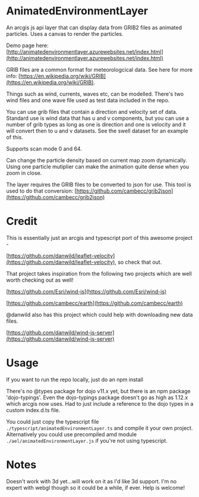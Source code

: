 # AnimatedEnvironmentLayer

An arcgis js api layer that can display data from GRIB2 files as animated particles.
Uses a canvas to render the particles.

Demo page here: [http://animatedenvironmentlayer.azurewebsites.net/index.html](http://animatedenvironmentlayer.azurewebsites.net/index.html)

GRIB files are a common format for meteorologcical data. See here for more info: [https://en.wikipedia.org/wiki/GRIB](https://en.wikipedia.org/wiki/GRIB). 

Things such as wind, currents, waves etc, can be modelled. There's two wind files and one wave file used as test data included in the repo.

You can use grib files that contain a direction and velocity set of data. Standard use is wind data that has u and v components, but you can use a number of grib types as long as one is direction and one is velocity and it will convert then to u and v datasets. See the swell dataset for an example of this.

Supports scan mode 0 and 64.

Can change the particle density based on current map zoom dynamically. Using one particle mutiplier can make the animation quite dense when you zoom in close.


The layer requires the GRIB files to be converted to json for use. This tool is used to do that conversion:
[https://github.com/cambecc/grib2json](https://github.com/cambecc/grib2json)

# Credit
This is essentially just an arcgis and typescript port of this awesome project -

[https://github.com/danwild/leaflet-velocity](https://github.com/danwild/leaflet-velocity), so check that out.

That project takes inspiration from the following two projects which are well worth checking out as well!

[https://github.com/Esri/wind-js](https://github.com/Esri/wind-js)

[https://github.com/cambecc/earth](https://github.com/cambecc/earth)

@danwild also has this project which could help with downloading new data files.

[https://github.com/danwild/wind-js-server](https://github.com/danwild/wind-js-server)

# Usage

If you want to run the repo locally, just do an npm install

There's no @types package for dojo v11.x yet, but there is an npm package 'dojo-typings'. Even the dojo-typings package doesn't go as high as 1.12.x which arcgis now uses. Had to just include a reference to the dojo types in a custom index.d.ts file.

You could just copy the typescript file `./typescript/animatedEnvironmentLayer.ts` and compile it your own project.
Alternatively you could use precompiled amd module `./ael/animatedEnvironmentLayer.js` if you're not using typescript.

# Notes

Doesn't work with 3d yet...will work on it as I'd like 3d support. I'm no expert with webgl though so it could be a while, if ever. Help is welcome!




